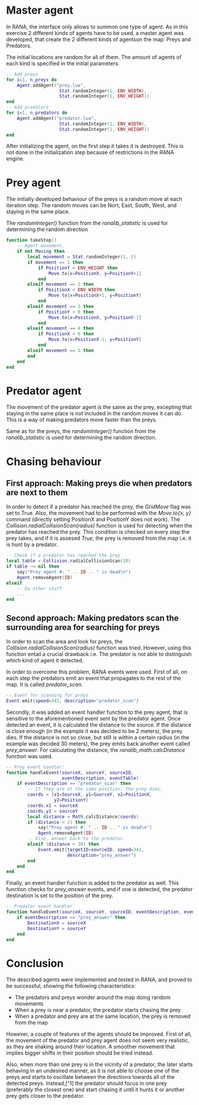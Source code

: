 # Master agent

In RANA, the interface only allows to summon one type of agent. As in this exercise
2 different kinds of agents have to be used, a master agent was developed, that create
the 2 different kinds of agentson the map: Preys and Predators.

The initial locations are random for all of them. The amount of agents of each
kind is specified in the initial parameters.

```lua
-- Add preys
for i=1, n_preys do
    Agent.addAgent("prey.lua",
                    Stat.randomInteger(1, ENV_WIDTH),
                    Stat.randomInteger(1, ENV_HEIGHT))	
end
-- Add predators
for i=1, n_predators do
    Agent.addAgent("predator.lua",
                    Stat.randomInteger(1, ENV_WIDTH),
                    Stat.randomInteger(1, ENV_HEIGHT))	
end
```

After initializing the agent, on the first step it takes it is destroyed. This is
not done in the initialization step because of restrictions in the RANA engine.


# Prey agent

The initially developed behaviour of the preys is a random move at each iteration
step. The random moves can be Nort, East, South, West, and staying in the same place.

The *randomInteger()* function from the *ranalib_statistic* is used for determining the
random direction

```lua
function takeStep()
    -- Agent movement.
    if not Moving then
        local movement = Stat.randomInteger(1, 5)
        if movement == 1 then
            if PositionY < ENV_HEIGHT then
                Move.to{x=PositionX, y=PositionY+1}
            end
        elseif movement == 2 then
            if PositionX < ENV_WIDTH then
                Move.to{x=PositionX+1, y=PositionY}
            end
        elseif movement == 3 then
            if PositionY > 0 then
                Move.to{x=PositionX, y=PositionY-1}
            end
        elseif movement == 4 then
            if PositionX > 0 then
                Move.to{x=PositionX-1, y=PositionY}
            end
        elseif movement == 5 then
        end
    end
end
```

# Predator agent

The movement of the predator agent is the same as the prey, excepting that
staying in the same place is not included in the random moves it can do. This is
a way of making predators move faster than the preys.

Same as for the preys, the *randomInteger()* function from the *ranalib_statistic*
is used for determining the random direction.


# Chasing behaviour

## First approach: Making preys die when predators are next to them

In order to detect if a predator has reached the prey, the *GridMove* flag was
set to True. Also, the movement had to be performed with the *Move.to{x, y}* command
(directly setting PositionX and PositionY does not work). The 
*Collision.radialCollisionScan(radius)* function is used for detecting when the predator
has reached the prey. This condition is checked on every step the prey takes, and if
it is assesed *True*, the prey is removed from the map i.e. it is hunt by a predator.

```lua
-- Check if a predator has reached the prey
local table = Collision.radialCollisionScan(10)
if table ~= nil then
    say("Prey agent #: " .. ID .. " is dead\n")
    Agent.removeAgent(ID)
elseif
    -- Do other stuff
    ...
end
```


## Second approach: Making predators scan the surrounding area for searching for preys

In order to scan the area and look for preys, the *Collision.radialCollisionScan(radius)* 
function was tried. However, using this function entail a crucial drawback i.e. The
predator is not able to distinguish which kind of agent it detected.

In order to overcome this problem, RANA events were used. First of all, on each step
the predators emit an event that propagates to the rest of the map. It is called 
*predator_scan*.

```lua
-- Event for scanning for preys
Event.emit{speed=343, description="predator_scan"}
```

Secondly, it was added an event handler function to the prey agent, that is sensitive
to the aforementioned event sent by the predator agent. Once detected an event, it
is calculated the distance to the source. If the distance is close enough (in the
example it was decided to be 2 meters), the prey dies. If the distance is not so close,
but still is within a certain radius (in the example was decided 30 meters), the
prey emits back another event called *prey_answer*. For calculating the distance,
the *ranalib_math.calcDistance* function was used.

```lua
-- Prey event handler:
function handleEvent(sourceX, sourceY, sourceID, 
                     eventDescription, eventTable)
    if eventDescription == "predator_scan" then	
        -- If they are at the same position, the prey dies.
        coords = {x1=SourceX, y1=SourceY, x2=PositionX,
                  y2=PositionY}
        coords.x1 = sourceX
        coords.y1 = sourceY
        local distance = Math.calcDistance(coords)
        if (distance < 2) then
            say("Prey agent #: " .. ID .. " is dead\n")
            Agent.removeAgent(ID)
        -- Else, answer back to the predator.
        elseif (distance < 30) then
            Event.emit{targetID=sourceID, speed=343,
                       description="prey_answer"}
        end
    end
end
```

Finally, an event handler function is added to the predator as well. This function
checks for *prey_answer* events, and if one is detected, the predator destination
is set to the position of the prey.

```lua
-- Predator event handler
function handleEvent(sourceX, sourceY, sourceID, eventDescription, eventTable)
    if eventDescription == "prey_answer" then	
        DestinationX = sourceX
        DestinationY = sourceY
    end
end
```


# Conclusion

The described agents were implemented and tested in RANA, and proved to be successful,
showing the following characteristics:

* The predators and preys wonder around the map doing random movements
* When a prey is near a predator, the predator starts chasing the prey
* When a predator and prey are at the same location, the prey is removed from the map

However, a couple of features of the agents should be improved. First of all, the
movement of the predator and prey agent does not seem very realistic, as they are
shaking around their location. A smoother movement that implies bigger shifts in their
position should be tried instead.

Also, when more than one prey is in the vicinity of a predator, the later starts
behaving in an undesired manner, as it is not able to choose one of the preys and
starts to oscillate between the directions towards all of the detected preys.
Instead,[^1] the predator should focus in one prey (preferably the closest one) and
start chasing it until it hunts it or another prey gets closer to the predator.
